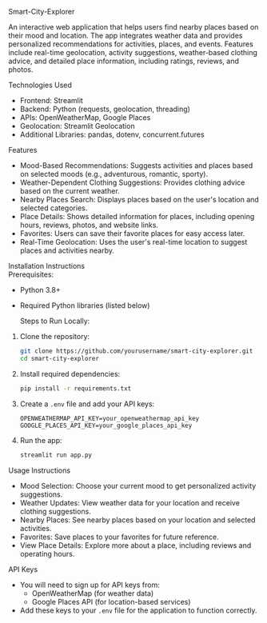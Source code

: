 Smart-City-Explorer


  An interactive web application that helps users find nearby places based on their mood and location. The app integrates weather data and provides personalized recommendations for activities, places, and events. Features include real-time geolocation, activity suggestions, weather-based clothing advice, and detailed place information, including ratings, reviews, and photos.

Technologies Used
   - Frontend: Streamlit
   - Backend: Python (requests, geolocation, threading)
   - APIs: OpenWeatherMap, Google Places
   - Geolocation: Streamlit Geolocation
   - Additional Libraries: pandas, dotenv, concurrent.futures

Features
   -  Mood-Based Recommendations:   Suggests activities and places based on selected moods (e.g., adventurous, romantic, sporty).
   -   Weather-Dependent Clothing Suggestions:   Provides clothing advice based on the current weather.
   -   Nearby Places Search:   Displays places based on the user's location and selected categories.
   -   Place Details:   Shows detailed information for places, including opening hours, reviews, photos, and website links.
   -   Favorites:   Users can save their favorite places for easy access later.
   -   Real-Time Geolocation:   Uses the user's real-time location to suggest places and activities nearby.

Installation Instructions  
     Prerequisites:  
   - Python 3.8+
   - Required Python libraries (listed below)
   
     Steps to Run Locally:  
   1. Clone the repository:
      ```bash
      git clone https://github.com/yourusername/smart-city-explorer.git
      cd smart-city-explorer
      ```
   2. Install required dependencies:
      ```bash
      pip install -r requirements.txt
      ```
   3. Create a `.env` file and add your API keys:
      ```text
      OPENWEATHERMAP_API_KEY=your_openweathermap_api_key
      GOOGLE_PLACES_API_KEY=your_google_places_api_key
      ```
   4. Run the app:
      ```bash
      streamlit run app.py
      ```

   Usage Instructions  
   -   Mood Selection:   Choose your current mood to get personalized activity suggestions.
   -   Weather Updates:   View weather data for your location and receive clothing suggestions.
   -   Nearby Places:   See nearby places based on your location and selected activities.
   -   Favorites:   Save places to your favorites for future reference.
   -   View Place Details:   Explore more about a place, including reviews and operating hours.

   API Keys  
   - You will need to sign up for API keys from:
     -   OpenWeatherMap   (for weather data)
     -   Google Places API   (for location-based services)
   - Add these keys to your `.env` file for the application to function correctly.

